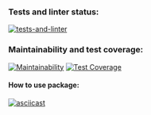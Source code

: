 ### Tests and linter status:
[![tests-and-linter](https://github.com/Bobronaud/frontend-project-46/actions/workflows/tests-and-linter.yml/badge.svg)](https://github.com/Bobronaud/frontend-project-46/actions/workflows/tests-and-linter.yml)
### Maintainability and test coverage:
[![Maintainability](https://api.codeclimate.com/v1/badges/c070aea8963d28ad8455/maintainability)](https://codeclimate.com/github/Bobronaud/frontend-project-46/maintainability)
[![Test Coverage](https://api.codeclimate.com/v1/badges/c070aea8963d28ad8455/test_coverage)](https://codeclimate.com/github/Bobronaud/frontend-project-46/test_coverage)

#### How to use package:
[![asciicast](https://asciinema.org/a/BazEzEWawf55L4bvgzwopsiv0.svg)](https://asciinema.org/a/BazEzEWawf55L4bvgzwopsiv0)
